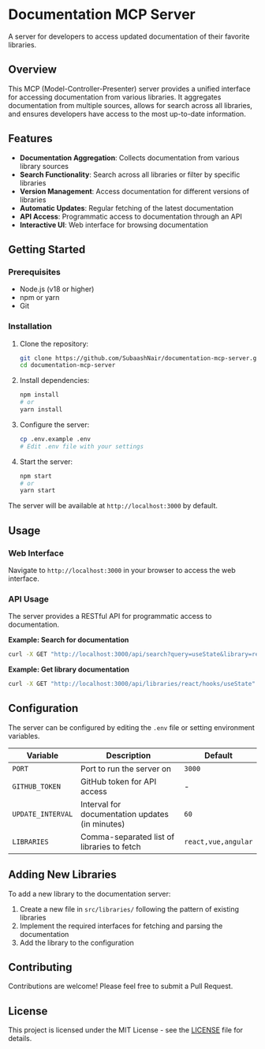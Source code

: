# Documentation MCP Server

A server for developers to access updated documentation of their favorite libraries.

## Overview

This MCP (Model-Controller-Presenter) server provides a unified interface for accessing documentation from various libraries. It aggregates documentation from multiple sources, allows for search across all libraries, and ensures developers have access to the most up-to-date information.

## Features

- **Documentation Aggregation**: Collects documentation from various library sources
- **Search Functionality**: Search across all libraries or filter by specific libraries
- **Version Management**: Access documentation for different versions of libraries
- **Automatic Updates**: Regular fetching of the latest documentation
- **API Access**: Programmatic access to documentation through an API
- **Interactive UI**: Web interface for browsing documentation

## Getting Started

### Prerequisites

- Node.js (v18 or higher)
- npm or yarn
- Git

### Installation

1. Clone the repository:
   ```bash
   git clone https://github.com/SubaashNair/documentation-mcp-server.git
   cd documentation-mcp-server
   ```

2. Install dependencies:
   ```bash
   npm install
   # or
   yarn install
   ```

3. Configure the server:
   ```bash
   cp .env.example .env
   # Edit .env file with your settings
   ```

4. Start the server:
   ```bash
   npm start
   # or
   yarn start
   ```

The server will be available at `http://localhost:3000` by default.

## Usage

### Web Interface

Navigate to `http://localhost:3000` in your browser to access the web interface.

### API Usage

The server provides a RESTful API for programmatic access to documentation.

**Example: Search for documentation**

```bash
curl -X GET "http://localhost:3000/api/search?query=useState&library=react"
```

**Example: Get library documentation**

```bash
curl -X GET "http://localhost:3000/api/libraries/react/hooks/useState"
```

## Configuration

The server can be configured by editing the `.env` file or setting environment variables.

| Variable | Description | Default |
|----------|-------------|---------|
| `PORT` | Port to run the server on | `3000` |
| `GITHUB_TOKEN` | GitHub token for API access | - |
| `UPDATE_INTERVAL` | Interval for documentation updates (in minutes) | `60` |
| `LIBRARIES` | Comma-separated list of libraries to fetch | `react,vue,angular` |

## Adding New Libraries

To add a new library to the documentation server:

1. Create a new file in `src/libraries/` following the pattern of existing libraries
2. Implement the required interfaces for fetching and parsing the documentation
3. Add the library to the configuration

## Contributing

Contributions are welcome! Please feel free to submit a Pull Request.

## License

This project is licensed under the MIT License - see the [LICENSE](LICENSE) file for details.

